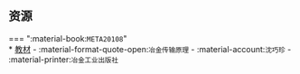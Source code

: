 ## 资源  
=== ":material-book:`META20108`"  
    * [教材](https://api.mir6.com/api/lanzou?url=https://cqu-openlib.lanzout.com/iEY1c290na6b&down=true) - :material-format-quote-open:`冶金传输原理` - :material-account:`沈巧珍` - :material-printer:`冶金工业出版社`  